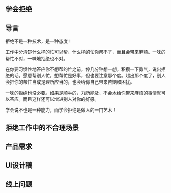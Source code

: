 

## 学会拒绝
## 导言

拒绝不是一种技术，是一种态度！

工作中分清楚什么样的忙可以帮，什么样的忙你帮不了，而且会带来麻烦。一味的帮忙不对，一味地拒绝也不对。

在你要习惯性地答应你不想帮的忙之前，停几分钟想一想，积攒一下勇气，说出拒绝的话。愿意帮别人忙，想帮忙是好事，但也要注意那个度。超出那个度了，别人会把你的帮忙当成是理所应当的，也会给你自己带来苦恼和困扰。

一味的拒绝也没必要。如果是顺手的，力所能及，不会太给你带来麻烦的事情就可以答应。而且这样还可以增进别人对你的好感。

学会说不也是一种能力，而学会拒绝是做人的一门艺术！



## 拒绝工作中的不合理场景

## 产品需求



## UI设计稿



## 线上问题



